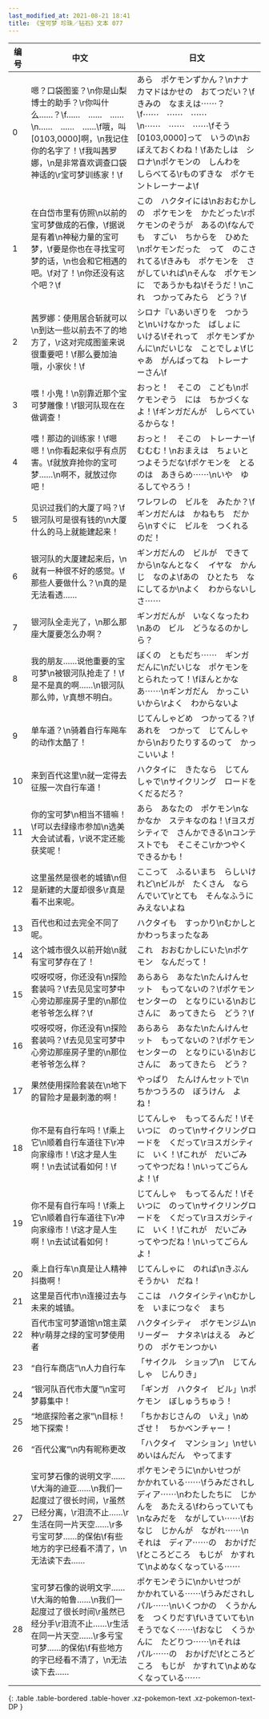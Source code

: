 ```yaml
---
last_modified_at: 2021-08-21 18:41
title: 《宝可梦 珍珠／钻石》文本 077
---
```

| 编号 | 中文 | 日文 |
| ---- | ---- | ---- |
| 0 | 嗯？口袋图鉴？\n你是山梨博士的助手？\r你叫什么……？\f……　……　……\n……　……　……\f哦，叫[0103,0000]啊，\n我记住你的名字了！\f我叫茜罗娜，\n是非常喜欢调查口袋神话的\r宝可梦训练家！\f | あら　ポケモンずかん？\nナナカマドはかせの　おてつだい？\fきみの　なまえは⋯⋯？\f⋯⋯　⋯⋯　⋯⋯\n⋯⋯　⋯⋯　⋯⋯\fそう　[0103,0000]って　いうの\nおぼえておくわね！\fあたしは　シロナ\nポケモンの　しんわを　しらべてる\rものずきな　ポケモントレーナーよ\f |
| 1 | 在白岱市里有仿照\n以前的宝可梦做成的石像，\f据说是有着\n神秘力量的宝可梦，\f要是你也在寻找宝可梦的话，\n也会和它相遇的吧。\f对了！\n你还没有这个吧？\f | この　ハクタイには\nおおむかしの　ポケモンを　かたどった\rポケモンのぞうが　あるの\fなんでも　すごい　ちからを　ひめた\nポケモンだった　って　のこされてる\fきみも　ポケモンを　さがしていれば\nそんな　ポケモンに　であうかもね\fそうだ！\nこれ　つかってみたら　どう？\f |
| 2 | 茜罗娜：使用居合斩就可以\n到达一些以前去不了的地方了，\r这对完成图鉴来说很重要吧！\f那么要加油哦，小家伙！\f | シロナ『いあいぎりを　つかうと\nいけなかった　ばしょに　いける\fそれって　ポケモンずかんに\nだいじな　ことでしょ\fじゃあ　がんばってね　トレーナーさん\f |
| 3 | 喂！小鬼！\n别靠近那个宝可梦雕像！\f银河队现在在做调查！ | おっと！　そこの　こども\nポケモンぞう　には　ちかづくなよ！\fギンガだんが　しらべているからな！ |
| 4 | 喂！那边的训练家！\f嗯嗯！\n你看起来似乎有点厉害。\f就放弃抢你的宝可梦……\n啊不，就放过你吧！ | おっと！　そこの　トレーナー\fむむむ！\nおまえは　ちょいと　つよそうだな\fポケモンを　とるのは　あきらめ⋯⋯\nいや　ゆるしてやろう！ |
| 5 | 见识过我们的大厦了吗？\f银河队可是很有钱的\n大厦什么的马上就能建起来！ | ワレワレの　ビルを　みたか？\fギンガだんは　かねもち　だから\nすぐに　ビルを　つくれるのだ！ |
| 6 | 银河队的大厦建起来后，\n就有一种很不好的感觉。\f那些人要做什么？\n真的是无法看透…… | ギンガだんの　ビルが　できてから\nなんとなく　イヤな　かんじ　なのよ\fあの　ひとたち　なにしてるか\nよく　わからないしさ⋯⋯ |
| 7 | 银河队全走光了，\n那么那座大厦要怎么办啊？ | ギンガだんが　いなくなったわ\nあの　ビル　どうなるのかしら？ |
| 8 | 我的朋友……说他重要的宝可梦\n被银河队抢走了！\f是不是真的啊……\n银河队那么帅，\r真想不明白。 | ぼくの　ともだち⋯⋯　ギンガだんに\nだいじな　ポケモンを　とられたって！\fほんとかなあ⋯⋯\nギンガだん　かっこいいから\rよく　わからないよ |
| 9 | 单车道？\n骑着自行车飚车的动作太酷了！ | じてんしゃどめ　つかってる？\fあれを　つかって　じてんしゃから\nおりたりするのって　かっこいいよ！ |
| 10 | 来到百代这里\n就一定得去征服一次自行车道！ | ハクタイに　きたなら　じてんしゃで\nサイクリング　ロードを　くだるだろ？ |
| 11 | 你的宝可梦\n相当不错嘛！\f可以去绿缘市参加\n选美大会试试看，\r说不定还能获奖呢！ | あら　あなたの　ポケモン\nなかなか　ステキなのね！\fヨスガシティで　さんかできる\nコンテストでも　そこそこ\rかつやく　できるかも！ |
| 12 | 这里虽然是很老的城镇\n但是新建的大厦却很多\r真是看不出来呢。 | ここって　ふるいまち　らしいけれど\nビルが　たくさん　ならんでいて\rとても　そんなふうに　みえないよね |
| 13 | 百代也和过去完全不同了呢。 | ハクタイも　すっかり\nむかしと　かわっちまったなあ |
| 14 | 这个城市很久以前开始\n就有宝可梦存在了！ | これ　おおむかしにいた\nポケモン　なんだって！ |
| 15 | 哎呀哎呀，你还没有\n探险套装吗？\f去见见宝可梦中心旁边那座房子里的\n那位老爷爷怎么样？\f | あらあら　あなた\nたんけんセット　もってないの？\fポケモンセンターの　となりにいる\nおじさんに　あってきたら　どう？\f |
| 16 | 哎呀哎呀，你还没有\n探险套装吗？\f去见见宝可梦中心旁边那座房子里的\n那位老爷爷怎么样？ | あらあら　あなた\nたんけんセット　もってないの？\fポケモンセンターの　となりにいる\nおじさんに　あってきたら　どう？ |
| 17 | 果然使用探险套装在\n地下的冒险才是最刺激的啊！ | やっぱり　たんけんセットで\nちかつうろの　ぼうけん　よね！ |
| 18 | 你不是有自行车吗！\f乘上它\n顺着自行车道往下\r冲向家缘市！\f这才是人生啊！\n去试试看如何！\f | じてんしゃ　もってるんだ！\fそいつに　のって\nサイクリングロードを　くだって\rヨスガシティに　いく！\fこれが　だいごみ　ってやつだね！\nいってごらんよ！\f |
| 19 | 你不是有自行车吗！\f乘上它\n顺着自行车道往下\r冲向家缘市！\f这才是人生啊！\n去试试看如何！ | じてんしゃ　もってるんだ！\fそいつに　のって\nサイクリングロードを　くだって\rヨスガシティに　いく！\fこれが　だいごみ　ってやつだね！\nいってごらんよ！ |
| 20 | 乘上自行车\n真是让人精神抖擞啊！ | じてんしゃに　のれば\nきぶんそうかい　だね！ |
| 21 | 这里是百代市\n连接过去与未来的城镇。 | ここは　ハクタイシティ\nむかしを　いまにつなぐ　まち |
| 22 | 百代市宝可梦道馆\n馆主菜种\r萌芽之绿的宝可梦使用者 | ハクタイシティ　ポケモンジム\nリーダー　ナタネ\rはえる　みどりの　ポケモンつかい |
| 23 | “自行车商店”\n人力自行车 | 「サイクル　ショップ\n　じてんしゃ　じんりき」 |
| 24 | “银河队百代市大厦”\n宝可梦募集中！ | 「ギンガ　ハクタイ　ビル」\nポケモン　ぼしゅうちゅう！ |
| 25 | “地底探险者之家”\n目标！地下探索！ | 「ちかおじさんの　いえ」\nめざせ！　ちかベンチャー！ |
| 26 | “百代公寓”\n内有昵称更改 | 「ハクタイ　マンション」\nせいめいはんだん　やってます |
| 27 | 宝可梦石像的说明文字……\f大海的迪亚……\n我们一起度过了很长时间，\r虽然已经分离，\r泪流不止……\r生活在同一片天空……\r多亏宝可梦……的保佑\f有些地方的字已经看不清了，\n无法读下去…… | ポケモンぞうに\nかいせつが　かかれている⋯⋯\fうみだされし　ディア⋯⋯\nわたしたちに　じかんを　あたえる\fわらっていても\nなみだを　ながしてい⋯⋯\fおなじ　じかんが　ながれ⋯⋯\nそれは　ディア⋯⋯の　おかげだ\fところどころ　もじが　かすれて\nよめなくなっている⋯⋯ |
| 28 | 宝可梦石像的说明文字……\f大海的帕鲁……\n我们一起度过了很长时间\r虽然已经分手\r泪流不止……\r生活在同一片天空……\r多亏宝可梦……的保佑\f有些地方的字已经看不清了，\n无法读下去…… | ポケモンぞうに\nかいせつが　かかれている⋯⋯\fうみだされし　パル⋯⋯\nいくつかの　くうかんを　つくりだす\fいきていても\nそうでなく⋯⋯\fおなじ　くうかんに　たどりつ⋯⋯\nそれは　パル⋯⋯の　おかげだ\fところどころ　もじが　かすれて\nよめなくなっている⋯⋯ |
{: .table .table-bordered .table-hover .xz-pokemon-text .xz-pokemon-text-DP }